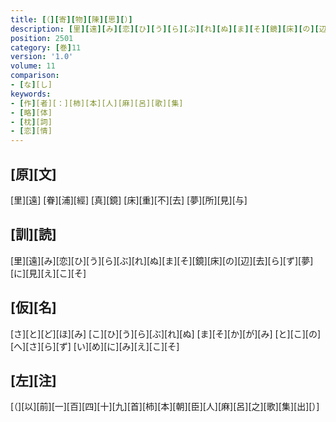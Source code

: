 ```yaml
---
title: [（][寄][物][陳][思][）]
description: [里][遠][み][恋][ひ][う][ら][ぶ][れ][ぬ][ま][そ][鏡][床][の][辺][去][ら][ず][夢][に][見][え][こ][そ]
position: 2501
category: [巻]11
version: '1.0'
volume: 11
comparison:
- [な][し]
keywords:
- [作][者][：][柿][本][人][麻][呂][歌][集]
- [略][体]
- [枕][詞]
- [恋][情]
---
```


## [原][文]

[里][遠] [眷][浦][經] [真][鏡] [床][重][不][去] [夢][所][見][与]

## [訓][読]

[里][遠][み][恋][ひ][う][ら][ぶ][れ][ぬ][ま][そ][鏡][床][の][辺][去][ら][ず][夢][に][見][え][こ][そ]

## [仮][名]

[さ][と][ど][ほ][み] [こ][ひ][う][ら][ぶ][れ][ぬ] [ま][そ][か][が][み] [と][こ][の][へ][さ][ら][ず] [い][め][に][み][え][こ][そ]

## [左][注]

[（][以][前][一][百][四][十][九][首][柿][本][朝][臣][人][麻][呂][之][歌][集][出][）]
